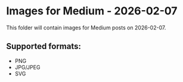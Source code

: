 # Images for Medium - 2026-02-07

This folder will contain images for Medium posts on 2026-02-07.

## Supported formats:
- PNG
- JPG/JPEG
- SVG
